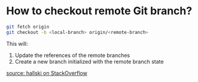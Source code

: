 How to checkout remote Git branch?
======

```sh
git fetch origin
git checkout -b <local-branch> origin/<remote-branch>
```

This will:

 1. Update the references of the remote branches 
 2. Create a new branch initialized with the remote branch state
 
[source: hallski on StackOverflow](http://stackoverflow.com/a/1783426/1978945)
